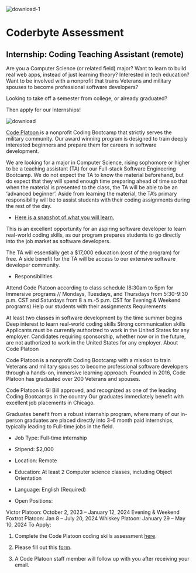 ![download-1](https://github.com/rixiobarrios/coderbyte-assessment/assets/55994508/e06f0ec7-b80a-4cbd-a08a-0a1cb798c4ac)
# Coderbyte Assessment

## Internship: Coding Teaching Assistant (remote)

Are you a Computer Science (or related field) major? Want to learn to build real web apps, instead of just learning theory? Interested in tech education? Want to be involved with a nonprofit that trains Veterans and military spouses to become professional software developers?

Looking to take off a semester from college, or already graduated?

Then apply for our Internships!

![download](https://github.com/rixiobarrios/coderbyte-assessment/assets/55994508/284258dd-3d81-4065-9f8e-38c3a8dae3e6)

[Code Platoon](https://www.codeplatoon.org/) is a nonprofit Coding Bootcamp that strictly serves the military community. Our award winning program is designed to train deeply interested beginners and prepare them for careers in software development.

We are looking for a major in Computer Science, rising sophomore or higher to be a teaching assistant (TA) for our Full-stack Software Engineering Bootcamp. We do not expect the TA to know the material beforehand, but do expect that they will spend enough time preparing ahead of time so that when the material is presented to the class, the TA will be able to be an ‘advanced beginner’. Aside from learning the material, the TA’s primary responsibility will be to assist students with their coding assignments during the rest of the day.

 - [Here is a snapshot of what you will learn.](https://www.codeplatoon.org/full-stack/course-curriculum/)

This is an excellent opportunity for an aspiring software developer to learn real-world coding skills, as our program prepares students to go directly into the job market as software developers.

The TA will essentially get a $17,000 education (cost of the program) for free. A side benefit for the TA will be access to our extensive software developer community.

- Responsibilities

Attend Code Platoon according to class schedule (8:30am to 5pm for Immersive programs // Mondays, Tuesdays, and Thursdays from 5:30-9:30 p.m. CST and Saturdays from 8 a.m.-5 p.m. CST for Evening & Weekend programs)
Help our students with their assignments
Requirements

At least two classes in software development by the time summer begins
Deep interest to learn real-world coding skills
Strong communication skills
Applicants must be currently authorized to work in the United States for any employer. Candidates requiring sponsorship, whether now or in the future, are not authorized to work in the United States for any employer.
About Code Platoon

Code Platoon is a nonprofit Coding Bootcamp with a mission to train Veterans and military spouses to become professional software developers through a hands-on, immersive learning approach. Founded in 2016, Code Platoon has graduated over 200 Veterans and spouses.

Code Platoon is GI Bill approved, and recognized as one of the leading Coding Bootcamps in the country Our graduates immediately benefit with excellent job placements in Chicago.

Graduates benefit from a robust internship program, where many of our in-person graduates are placed directly into 3-6 month paid internships, typically leading to Full-time jobs in the field.

- Job Type: Full-time internship

- Stipend: $2,000

- Location: Remote

- Education: At least 2 Computer science classes, including Object Orientation

- Language: English (Required)

- Open Positions: 

Victor Platoon: October 2, 2023 – January 12, 2024
Evening & Weekend Foxtrot Platoon: Jan 8 – July 20, 2024
Whiskey Platoon: January 29 – May 10, 2024
To Apply:

1) Complete the Code Platoon coding skills assessment [here](https://coderbyte.com/sl-candidate?promo=codeplatoon-13p1p:javascript-asse-nh5h3dhyqt).

2) Please fill out this [form](https://form.jotform.com/230795832187062).

3) A Code Platoon staff member will follow up with you after receiving your email.
